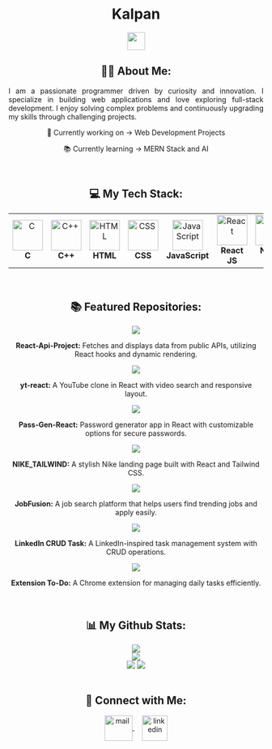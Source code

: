 <h1 align="center">Kalpan</h1>
<p align="center">
   <img src="https://readme-typing-svg.demolab.com?font=Roboto+Slab&color=00F260&size=28&center=true&vCenter=true&width=500&duration=2000&pause=1000&lines=Full-Stack+Developer" width="auto" height="35"/>
</p>

<h2 align="center">👨‍💻 About Me:</h2>
<p align="justify">
   I am a passionate programmer driven by curiosity and innovation. I specialize in building web applications and love exploring full-stack development. I enjoy solving complex problems and continuously upgrading my skills through challenging projects.  
</p>

<p align="center">💯 Currently working on -> Web Development Projects</p>
<p align="center">📚 Currently learning -> MERN Stack and AI</p>
<br>

<h2 align="center">💻 My Tech Stack:</h2>
<table align="center">
<tr>
   <td align="center"><img src="https://cdn.worldvectorlogo.com/logos/c-1.svg" alt="C" width="60" height="60"/><br><b>C</b></td>
   <td align="center"><img src="https://cdn.worldvectorlogo.com/logos/c.svg" alt="C++" width="60" height="60"/><br><b>C++</b></td>
   <td align="center"><img src="https://cdn.worldvectorlogo.com/logos/html-1.svg" alt="HTML" width="60" height="60"/><br><b>HTML</b></td>
   <td align="center"><img src="https://cdn.worldvectorlogo.com/logos/css-3.svg" alt="CSS" width="60" height="60"/><br><b>CSS</b></td>
   <td align="center"><img src="https://cdn.worldvectorlogo.com/logos/logo-javascript.svg" alt="JavaScript" width="60" height="60"/><br><b>JavaScript</b></td>
   <td align="center"><img src="https://cdn.worldvectorlogo.com/logos/react-1.svg" alt="React" width="60" height="60"/><br><b>React JS</b></td>
   <td align="center"><img src="https://cdn.worldvectorlogo.com/logos/nodejs-icon.svg" alt="NodeJS" width="60" height="60"/><br><b>Node JS</b></td>
   <td align="center"><img src="https://cdn.worldvectorlogo.com/logos/mongodb-icon-1-1.svg" alt="MongoDB" width="60" height="60"/><br><b>MongoDB</b></td>
</td>
</tr>
</table>
<br>

<h2 align="center">📚 Featured Repositories:</h2>
<div align="center">
   <a href="https://github.com/Kalpan2007/React-Api-Project">
      <img src="https://github-readme-stats.vercel.app/api/pin/?username=Kalpan2007&repo=React-Api-Project&theme=gruvbox">
   </a>
   <p><b>React-Api-Project:</b> Fetches and displays data from public APIs, utilizing React hooks and dynamic rendering.</p>

   <a href="https://github.com/Kalpan2007/yt-react">
      <img src="https://github-readme-stats.vercel.app/api/pin/?username=Kalpan2007&repo=yt-react&theme=gruvbox">
   </a>
   <p><b>yt-react:</b> A YouTube clone in React with video search and responsive layout.</p>

   <a href="https://github.com/Kalpan2007/Pass-Gen-React">
      <img src="https://github-readme-stats.vercel.app/api/pin/?username=Kalpan2007&repo=Pass-Gen-React&theme=gruvbox">
   </a>
   <p><b>Pass-Gen-React:</b> Password generator app in React with customizable options for secure passwords.</p>

   <a href="https://github.com/Kalpan2007/NIKE_TAILWIND">
      <img src="https://github-readme-stats.vercel.app/api/pin/?username=Kalpan2007&repo=NIKE_TAILWIND&theme=gruvbox">
   </a>
   <p><b>NIKE_TAILWIND:</b> A stylish Nike landing page built with React and Tailwind CSS.</p>

   <a href="https://github.com/Kalpan2007/jobfusion">
      <img src="https://github-readme-stats.vercel.app/api/pin/?username=Kalpan2007&repo=jobfusion&theme=gruvbox">
   </a>
   <p><b>JobFusion:</b> A job search platform that helps users find trending jobs and apply easily.</p>

   <a href="https://github.com/Kalpan2007/LINKDIN-CURD_TASK">
      <img src="https://github-readme-stats.vercel.app/api/pin/?username=Kalpan2007&repo=LINKDIN-CURD_TASK&theme=gruvbox">
   </a>
   <p><b>LinkedIn CRUD Task:</b> A LinkedIn-inspired task management system with CRUD operations.</p>

   <a href="https://github.com/Kalpan2007/Extention-To-Do">
      <img src="https://github-readme-stats.vercel.app/api/pin/?username=Kalpan2007&repo=Extention-To-Do&theme=gruvbox">
   </a>
   <p><b>Extension To-Do:</b> A Chrome extension for managing daily tasks efficiently.</p>
</div>
<br>

<h2 align="center">📊 My Github Stats:</h2>
<div align="center">
  <img src="https://github-profile-trophy.vercel.app/?username=Kalpan2007&theme=gruvbox&row=2&column=4" />
  <br>
  <img src="https://github-readme-stats.vercel.app/api?username=Kalpan2007&show_icons=true&theme=gruvbox&hide_border=true" />
  <br>
  <img src="http://github-profile-summary-cards.vercel.app/api/cards/stats?username=Kalpan2007&theme=gruvbox" />
  <img src="https://github-readme-stats.vercel.app/api/top-langs/?username=Kalpan2007&layout=compact&theme=gruvbox" />
</div>
<br>

<h2 align="center">🔗 Connect with Me:</h2>
<p align="center">
   <a href="mailto:kalpankaneriya@gmail.com">
      <img align="center" src="https://cdn.worldvectorlogo.com/logos/official-gmail-icon-2020-.svg" alt="mail" height="50" width="55" />
   </a>
   &nbsp;&nbsp;&nbsp;
   <a href="https://www.linkedin.com/in/3kz">
      <img align="center" src="https://cdn.worldvectorlogo.com/logos/linkedin-icon-3.svg" alt="linkedin" height="50" width="50" />
   </a>
</p>
